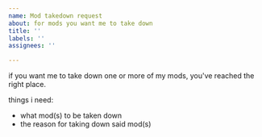 ```yaml
---
name: Mod takedown request
about: for mods you want me to take down
title: ''
labels: ''
assignees: ''

---
```


if you want me to take down one or more of my mods, you've reached the right place.

things i need:
- what mod(s) to be taken down
- the reason for taking down said mod(s)

